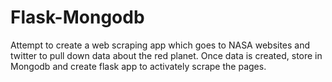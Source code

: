 # Flask-Mongodb

Attempt to create a web scraping app which goes to NASA websites and twitter to pull down data about the red planet. 
Once data is created, store in Mongodb and create flask app to activately scrape the pages. 
